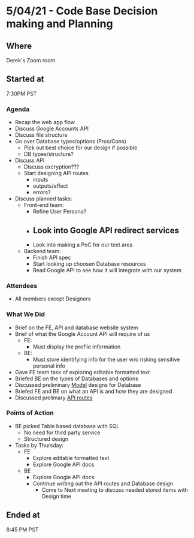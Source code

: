 # 5/04/21 - Code Base Decision making and Planning

## Where
Derek's Zoom room

## Started at
7:30PM PST

### Agenda
- Recap the web app flow
- Discuss Google Accounts API
- Discuss file structure
- Go over Database types/options (Pros/Cons)
  - Pick out best choice for our design if possible
  - DB types/structure?
- Discuss API 
  - Discuss excryption???
  - Start designing API routes
    - inputs
    - outputs/effect
    - errors?
- Discuss planned tasks:
  - Front-end team:
    - Refine User Persona?
    - Look into Google API redirect services
      - 
    - Look into making a PoC for our text area
  - Backend team:
    - Finish API spec
    - Start looking up choosen Database resources
    - Read Google API to see how it will integrate with our system



### Attendees
- All members except Designers

### What We Did
- Brief on the FE, API and database website system
- Brief of what the Google Account API will require of us
  - FE:
    - Must display the profile information
  - BE:
    - Must store identifying info for the user w/o risking sensitive personal info
- Gave FE team task of exploring editable formatted text
- Briefed BE on the types of Databases and options
- Discussed preliminary [Model](https://docs.google.com/document/d/13vq25D-qup2cG91aC82-njmaQDTNEOMQUmc0ZeJflzU/edit) designs for Database
- Briefed FE and BE on what an API is and how they are designed
- Discussed prelimary [API routes](https://docs.google.com/document/d/13vq25D-qup2cG91aC82-njmaQDTNEOMQUmc0ZeJflzU/edit)


### Points of Action
- BE picked Table based database with SQL
  - No need for third party service
  - Structured design
- Tasks by Thursday:
  - FE
    - Explore editable formatted text
    - Explore Google API docs
  - BE
    - Explore Google API docs
    - Continue writing out the API routes and Database design
      - Come to Next meeting to discuss needed stored items with Design time

## Ended at
8:45 PM PST
